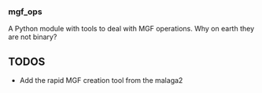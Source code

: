 ### mgf_ops

A Python module with tools to deal with MGF operations.
Why on earth they are not binary?

## TODOS
* Add the rapid MGF creation tool from the malaga2